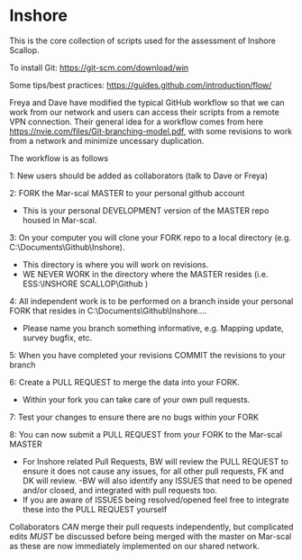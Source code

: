 # Inshore

This is the core collection of scripts used for the assessment of Inshore Scallop.

To install Git: https://git-scm.com/download/win

Some tips/best practices: https://guides.github.com/introduction/flow/

Freya and Dave have modified the typical GitHub workflow so that we can work from our network and users can access their scripts from a remote VPN connection. Their general idea for a workflow comes from here https://nvie.com/files/Git-branching-model.pdf, with some revisions to work from a network and minimize uncessary duplication.

The workflow is as follows

1: New users should be added as collaborators (talk to Dave or Freya) 

2: FORK the Mar-scal MASTER to your personal github account
  - This is your personal DEVELOPMENT version of the MASTER repo housed in Mar-scal.

3: On your computer you will clone your FORK repo to a local directory (e.g. C:\Documents\Github\Inshore).  
  - This directory is where you will work on revisions.
  - WE NEVER WORK in the directory where the MASTER resides (i.e. ESS:\INSHORE SCALLOP\Github )

4: All independent work is to be performed on a branch inside your personal FORK that resides in C:\Documents\Github\Inshore....
  - Please name you branch something informative, e.g. Mapping update, survey bugfix, etc.

5: When you have completed your revisions COMMIT the revisions to your branch 

6: Create a PULL REQUEST to merge the data into your FORK. 
  - Within your fork you can take care of your own pull requests.  

7: Test your changes to ensure there are no bugs within your FORK

8: You can now submit a PULL REQUEST from your FORK to the Mar-scal MASTER 
  - For Inshore related Pull Requests, BW will review the PULL REQUEST to ensure it does not cause any issues, for all other pull requests, FK and DK will review.
      -BW will also identify any ISSUES that need to be opened and/or closed, and integrated with pull requests too.
  - If you are aware of ISSUES being resolved/opened feel free to integrate these into the PULL REQUEST yourself

Collaborators *CAN* merge their pull requests independently, but complicated edits *MUST* be discussed before being merged with the master on Mar-scal as these are now immediately implemented on our shared network. 

